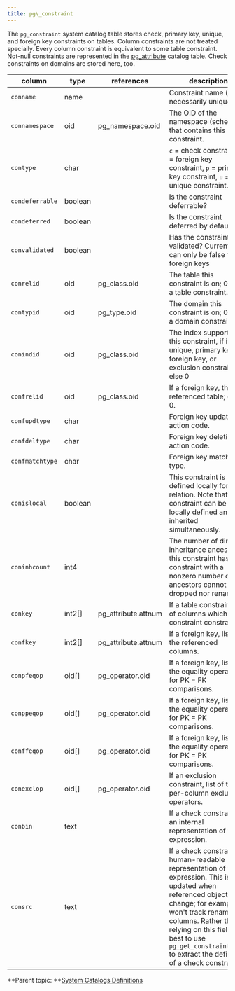 ```yaml
---
title: pg\_constraint 
---
```


The `pg_constraint` system catalog table stores check, primary key, unique, and foreign key constraints on tables. Column constraints are not treated specially. Every column constraint is equivalent to some table constraint. Not-null constraints are represented in the [pg\_attribute](pg_attribute.html) catalog table. Check constraints on domains are stored here, too.

|column|type|references|description|
|------|----|----------|-----------|
|`conname`|name| |Constraint name \(not necessarily unique!\)|
|`connamespace`|oid|pg\_namespace.oid|The OID of the namespace \(schema\) that contains this constraint.|
|`contype`|char| |`c` = check constraint, `f` = foreign key constraint, `p` = primary key constraint, `u` = unique constraint.|
|`condeferrable`|boolean| |Is the constraint deferrable?|
|`condeferred`|boolean| |Is the constraint deferred by default?|
|`convalidated`|boolean| |Has the constraint been validated? Currently, can only be false for foreign keys|
|`conrelid`|oid|pg\_class.oid|The table this constraint is on; 0 if not a table constraint.|
|`contypid`|oid|pg\_type.oid|The domain this constraint is on; 0 if not a domain constraint.|
|`conindid`|oid|pg\_class.oid|The index supporting this constraint, if it's a unique, primary key, foreign key, or exclusion constraint; else 0|
|`confrelid`|oid|pg\_class.oid|If a foreign key, the referenced table; else 0.|
|`confupdtype`|char| |Foreign key update action code.|
|`confdeltype`|char| |Foreign key deletion action code.|
|`confmatchtype`|char| |Foreign key match type.|
|`conislocal`|boolean| |This constraint is defined locally for the relation. Note that a constraint can be locally defined and inherited simultaneously.|
|`coninhcount`|int4| |The number of direct inheritance ancestors this constraint has. A constraint with a nonzero number of ancestors cannot be dropped nor renamed.|
|`conkey`|int2\[\]|pg\_attribute.attnum|If a table constraint, list of columns which the constraint constrains.|
|`confkey`|int2\[\]|pg\_attribute.attnum|If a foreign key, list of the referenced columns.|
|`conpfeqop`|oid\[\]|pg\_operator.oid|If a foreign key, list of the equality operators for PK = FK comparisons.|
|`conppeqop`|oid\[\]|pg\_operator.oid|If a foreign key, list of the equality operators for PK = PK comparisons.|
|`conffeqop`|oid\[\]|pg\_operator.oid|If a foreign key, list of the equality operators for PK = PK comparisons.|
|`conexclop`|oid\[\]|pg\_operator.oid|If an exclusion constraint, list of the per-column exclusion operators.|
|`conbin`|text| |If a check constraint, an internal representation of the expression.|
|`consrc`|text| |If a check constraint, a human-readable representation of the expression. This is not updated when referenced objects change; for example, it won't track renaming of columns. Rather than relying on this field, it is best to use `pg_get_constraintdef()` to extract the definition of a check constraint.|

**Parent topic: **[System Catalogs Definitions](../system_catalogs/catalog_ref-html.html)

